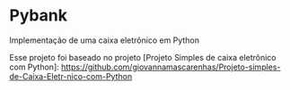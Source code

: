 # Pybank
Implementação de uma caixa eletrônico em Python

Esse projeto foi baseado no projeto [Projeto Simples de caixa eletrônico com Python]: https://github.com/giovannamascarenhas/Projeto-simples-de-Caixa-Eletr-nico-com-Python


